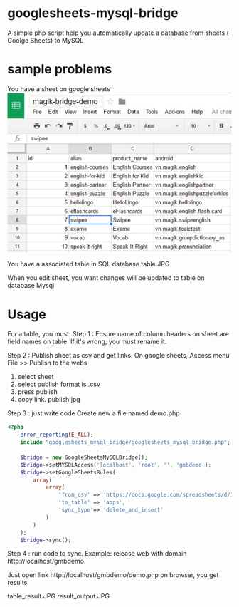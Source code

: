 # googlesheets-mysql-bridge
A simple php script help you automatically update a database from sheets ( Goolge Sheets) to MySQL

# sample problems
You have a sheet on google sheets
![sheet](README_images/sheet.JPG)

You have a associated table in SQL database
table.JPG


When you edit sheet, you want changes will be updated to table on database Mysql


# Usage

For a table, you must: 
Step 1 : Ensure name of column headers on sheet are field names on table. If it's wrong, you must rename it.

Step 2 : Publish sheet as csv and get links.
On google sheets, Access menu File >> Publish to the webs
1. select sheet 
2. select publish format is .csv
3. press publish
4. copy link.
publish.jpg

Step 3 : just write code
Create new a file named demo.php
```php
<?php
	error_reporting(E_ALL);
	include "googlesheets_mysql_bridge/googlesheets_mysql_bridge.php";

	$bridge = new GoogleSheetsMySQLBridge();
	$bridge->setMYSQLAccess('localhost', 'root', '', 'gmbdemo');
	$bridge->setGoogleSheetsRules(
		array(
			array(
				'from_csv' => 'https://docs.google.com/spreadsheets/d/1JFhllpCTTBOz9e4Y_HeYkCiK-Z3w2cZM9gZ7eoGblVw/pub?gid=0&single=true&output=csv',
				'to_table' => 'apps',
				'sync_type'=> 'delete_and_insert'
			)
		)
	);
	$bridge->sync();
```
Step 4 : run code to sync.
Example: release web with domain http://localhost/gmbdemo.

Just open link http://localhost/gmbdemo/demo.php on browser, you get results:

table_result.JPG
result_output.JPG

